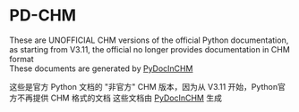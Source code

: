 # PD-CHM

These are UNOFFICIAL CHM versions of the official Python documentation, as starting from V3.11, the official no longer provides documentation in CHM format  
These documents are generated by [PyDocInCHM](../../../PyDocInCHM)

这些是官方 Python 文档的 "非官方" CHM 版本，因为从 V3.11 开始，Python官方不再提供 CHM 格式的文档 
这些文档由 [PyDocInCHM](../../../PyDocInCHM) 生成


